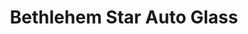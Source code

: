 ---
title: "Bethlehem Star Auto Glass"
url: /bethlehem/bethlehem-star-auto-glass/
shop: Autowerkstatt
---